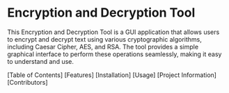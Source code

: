 # Encryption and Decryption Tool


This Encryption and Decryption Tool is a GUI application that allows users to encrypt and decrypt text using various cryptographic algorithms, including Caesar Cipher, AES, and RSA. The tool provides a simple graphical interface to perform these operations seamlessly, making it easy to understand and use.

[Table of Contents]
[Features]
[Installation]
[Usage]
[Project Information]
[Contributors]



